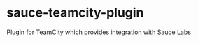sauce-teamcity-plugin
=====================

Plugin for TeamCity which provides integration with Sauce Labs
